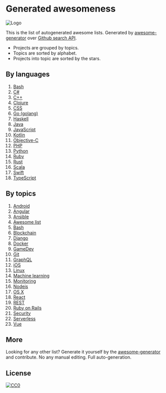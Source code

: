 # Generated awesomeness

![Logo](logo.png)

This is the list of autogenerated awesome lists. Generated by [awesome-generator](https://github.com/orsinium/awesome-generator) over [Github search API](https://developer.github.com/v3/search/#search-repositories).

* Projects are grouped by topics.
* Topics are sorted by alphabet.
* Projects into topic are sorted by the stars.

## By languages

1. [Bash](languages/bash.md)
1. [C#](languages/csharp.md)
1. [C++](languages/cpp.md)
1. [Clojure](languages/clojure.md)
1. [CSS](languages/css.md)
1. [Go (golang)](languages/go.md)
1. [Haskell](languages/haskell.md)
1. [Java](languages/java.md)
1. [JavaScript](languages/js.md)
1. [Kotlin](languages/kotlin.md)
1. [Objective-C](languages/objective-c.md)
1. [PHP](languages/php.md)
1. [Python](languages/python.md)
1. [Ruby](languages/ruby.md)
1. [Rust](languages/rust.md)
1. [Scala](languages/scala.md)
1. [Swift](languages/swift.md)
1. [TypeScript](languages/typescript.md)

## By topics

1. [Android](topics/android.md)
1. [Angular](topics/angular.md)
1. [Ansible](topics/ansible.md)
1. [Awesome list](topics/awesome-list.md)
1. [Bash](topics/bash.md)
1. [Blockchain](topics/blockchain.md)
1. [Django](topics/django.md)
1. [Docker](topics/docker.md)
1. [GameDev](topics/gamedev.md)
1. [Git](topics/git.md)
1. [GraphQL](topics/graphql.md)
1. [iOS](topics/ios.md)
1. [Linux](topics/linux.md)
1. [Machine learning](topics/machine-learning.md)
1. [Monitoring](topics/monitoring.md)
1. [Nodejs](topics/nodejs.md)
1. [OS X](topics/osx.md)
1. [React](topics/react.md)
1. [REST](topics/rest.md)
1. [Ruby on Rails](topics/ruby-on-rails.md)
1. [Security](topics/security.md)
1. [Serverless](topics/serverless.md)
1. [Vue](topics/vue.md)

## More

Looking for any other list? Generate it yourself by the [awesome-generator](https://github.com/orsinium/awesome-generator) and contribute. No any manual editing. Full auto-generation.

## License

[![CC0](http://mirrors.creativecommons.org/presskit/buttons/88x31/svg/cc-zero.svg)](LICENSE)

